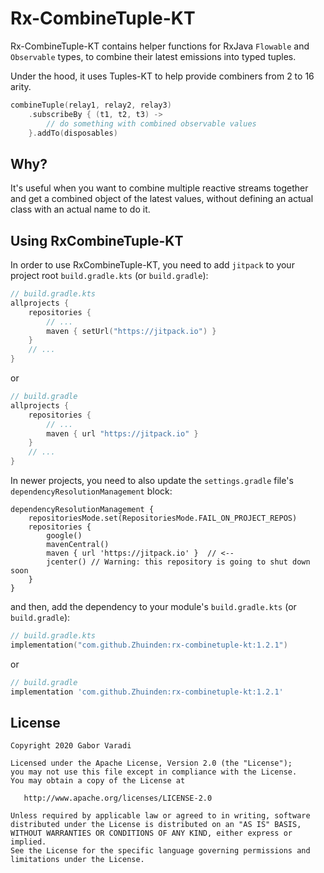 # Rx-CombineTuple-KT

Rx-CombineTuple-KT contains helper functions for RxJava `Flowable` and `Observable` types, to combine their latest emissions into typed tuples.

Under the hood, it uses Tuples-KT to help provide combiners from 2 to 16 arity.

``` kotlin
combineTuple(relay1, relay2, relay3)
    .subscribeBy { (t1, t2, t3) ->
        // do something with combined observable values
    }.addTo(disposables)
```

## Why?

It's useful when you want to combine multiple reactive streams together and get a combined object of the latest values, without defining an actual class with an actual name to do it.

## Using RxCombineTuple-KT

In order to use RxCombineTuple-KT, you need to add `jitpack` to your project root `build.gradle.kts`
(or `build.gradle`):

``` kotlin
// build.gradle.kts
allprojects {
    repositories {
        // ...
        maven { setUrl("https://jitpack.io") }
    }
    // ...
}
```

or

``` groovy
// build.gradle
allprojects {
    repositories {
        // ...
        maven { url "https://jitpack.io" }
    }
    // ...
}
```

In newer projects, you need to also update the `settings.gradle` file's `dependencyResolutionManagement` block:

```
dependencyResolutionManagement {
    repositoriesMode.set(RepositoriesMode.FAIL_ON_PROJECT_REPOS)
    repositories {
        google()
        mavenCentral()
        maven { url 'https://jitpack.io' }  // <--
        jcenter() // Warning: this repository is going to shut down soon
    }
}
```


and then, add the dependency to your module's `build.gradle.kts` (or `build.gradle`):

``` kotlin
// build.gradle.kts
implementation("com.github.Zhuinden:rx-combinetuple-kt:1.2.1")
```

or

``` groovy
// build.gradle
implementation 'com.github.Zhuinden:rx-combinetuple-kt:1.2.1'
```

## License

    Copyright 2020 Gabor Varadi

    Licensed under the Apache License, Version 2.0 (the "License");
    you may not use this file except in compliance with the License.
    You may obtain a copy of the License at

       http://www.apache.org/licenses/LICENSE-2.0

    Unless required by applicable law or agreed to in writing, software
    distributed under the License is distributed on an "AS IS" BASIS,
    WITHOUT WARRANTIES OR CONDITIONS OF ANY KIND, either express or implied.
    See the License for the specific language governing permissions and
    limitations under the License.
